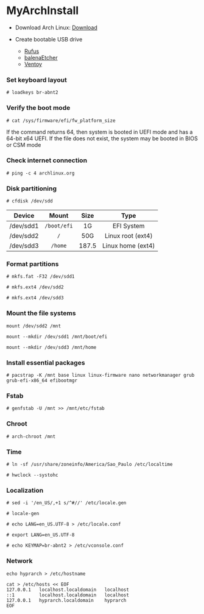# MyArchInstall

* Download Arch Linux: [Download](https://www.archlinux.org/download/)

* Create bootable USB drive
    * [Rufus](https://rufus.ie) 
    * [balenaEtcher](https://etcher.balena.io/#download-etcher) 
    * [Ventoy](https://www.ventoy.net/en/download.html)

### Set keyboard layout
```
# loadkeys br-abnt2
```

### Verify the boot mode
```
# cat /sys/firmware/efi/fw_platform_size
```
If the command returns 64, then system is booted in UEFI mode and has a 64-bit x64 UEFI. If the file does not exist, the system may be booted in BIOS or CSM mode

### Check internet connection
```
# ping -c 4 archlinux.org
```

### Disk partitioning
```
# cfdisk /dev/sdd
```
| Device    | Mount         | Size  | Type              |
| :-------: | :-----------: | :---: | :---------------: |
| /dev/sdd1 | `/boot/efi`   | 1G    | EFI System        |
| /dev/sdd2 | `/`           | 50G   | Linux root (ext4) |
| /dev/sdd3 | `/home`       | 187.5 | Linux home (ext4) |

### Format partitions
```
# mkfs.fat -F32 /dev/sdd1

# mkfs.ext4 /dev/sdd2

# mkfs.ext4 /dev/sdd3
```

### Mount the file systems
```
mount /dev/sdd2 /mnt

mount --mkdir /dev/sdd1 /mnt/boot/efi

mount --mkdir /dev/sdd3 /mnt/home
```

### Install essential packages
```
# pacstrap -K /mnt base linux linux-firmware nano networkmanager grub grub-efi-x86_64 efibootmgr
```

### Fstab
```
# genfstab -U /mnt >> /mnt/etc/fstab
```

### Chroot
```
# arch-chroot /mnt
```

### Time
```
# ln -sf /usr/share/zoneinfo/America/Sao_Paulo /etc/localtime

# hwclock --systohc
```

### Localization
```
# sed -i '/en_US/,+1 s/^#//' /etc/locale.gen

# locale-gen

# echo LANG=en_US.UTF-8 > /etc/locale.conf

# export LANG=en_US.UTF-8

# echo KEYMAP=br-abnt2 > /etc/vconsole.conf
```

### Network
```
echo hyprarch > /etc/hostname

cat > /etc/hosts << EOF
127.0.0.1   localhost.localdomain   localhost
::1         localhost.localdomain   localhost
127.0.0.1   hyprarch.localdomain    hyprarch
EOF
```